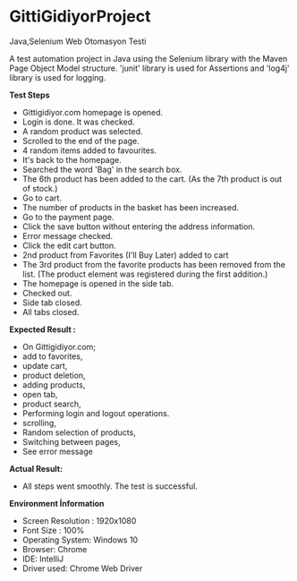 # GittiGidiyorProject
Java,Selenium Web Otomasyon Testi

A test automation project in Java using the Selenium library with the Maven Page Object Model structure.
'junit' library is used for Assertions and 'log4j' library is used for logging.

**Test Steps**

- Gittigidiyor.com homepage is opened.
- Login is done. It was checked.
- A random product was selected.
- Scrolled to the end of the page.
- 4 random items added to favourites.
- It's back to the homepage.
- Searched the word 'Bag' in the search box.
- The 6th product has been added to the cart. (As the 7th product is out of stock.)
- Go to cart.
- The number of products in the basket has been increased.
- Go to the payment page.
- Click the save button without entering the address information.
- Error message checked.
- Click the edit cart button.
- 2nd product from Favorites (I'll Buy Later) added to cart
- The 3rd product from the favorite products has been removed from the list. (The product element was registered during the first addition.)
- The homepage is opened in the side tab.
- Checked out.
- Side tab closed.
- All tabs closed. 


**Expected Result :**

- On Gittigidiyor.com;
- add to favorites,
- update cart,
- product deletion,
- adding products,
- open tab,
- product search,
- Performing login and logout operations.
- scrolling,
- Random selection of products,
- Switching between pages,
- See error message

**Actual Result:**

- All steps went smoothly. The test is successful. 

**Environment İnformation**

- Screen Resolution : 1920x1080
- Font Size : 100%
- Operating System: Windows 10
- Browser: Chrome
- IDE: IntelliJ
- Driver used: Chrome Web Driver
